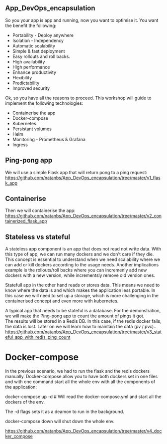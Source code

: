 ## App_DevOps_encapsulation

So you your app is app and running, now you want to optimise it. You want the benefit the following:

- Portability - Deploy anywhere
- Isolation - Independency
- Automatic scalability 
- Simple & fast deployment
- Easy rollouts and roll backs.
- High availability
- High performance
- Enhance productivity
- Flexibility
- Predictability
- Improved security

Ok, so you have all the reasons to proceed.
This workshop will guide to implement the following technologies:

- Containerise the app
- Docker-compose
- Kubernetes
- Persistant volumes
- Helm
- Monitoring - Prometheus & Grafana 
- Ingress

## Ping-pong app
We will use a simple Flask app that will return pong to a ping request:
https://github.com/natanbs/App_DevOps_encapsulation/tree/master/v1_flask_app

## Containerise
Then we will containerise the app:
https://github.com/natanbs/App_DevOps_encapsulation/tree/master/v2_containerized_flask_app

## Stateless vs stateful
A stateless app component is an app that does not read not write data. With this type of app, we can run many dockers and we don't care if they die.
This concept is essential to understand when we need scalability where we can add or kill dockers according to the usage needs. 
Another implications example is the  rollouts/roll backs where you can incremenly add new dockers with a new version, while incrementsly remove old version ones. 

Statefull app in the other hand reads or stores data. This means we need to know where the data is and which makes the application less portable.
In this case we will need to set up a storage, which is more challenging in the containerised concept and even more with kubernetes.

A typical app that needs to be stateful is a database. For the demonstration, we will make the Ping-pong app to count the amount of pings it got.  
The results will be stored in a Redis DB. In this case, if the redis docker fails, the data is lost. Later on we will learn how to maintain the data (pv / pvc)..
https://github.com/natanbs/App_DevOps_encapsulation/tree/master/v3_stateful_app_with_redis_ping_count

# Docker-compose
In the previous scenario, we had to run the flask and the redis dockers manually.
Docker-compose allow you to have both dockers set in one files and with one command start all the whole env with all the components of the application:

docker-compose up -d    # Will read the docker-compose.yml and start all the dockers of the env.

The -d flags sets it as a deamon to run in the background.

docker-compose down will shut down the whole env.

https://github.com/natanbs/App_DevOps_encapsulation/tree/master/v4_docker_compose
